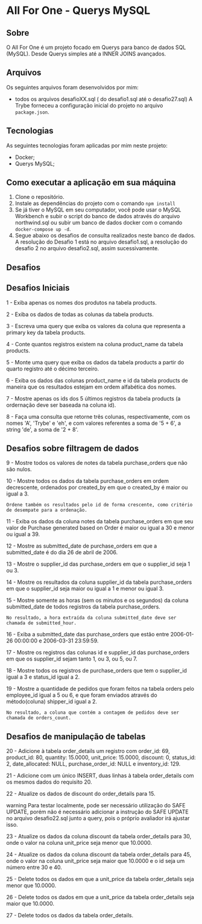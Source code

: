 

# All For One - Querys MySQL

## Sobre
 O All For One é um projeto focado em Querys para banco de dados SQL (MySQL). Desde Querys simples até a INNER JOINS avançados.

## Arquivos
Os seguintes arquivos foram desenvolvidos por mim:
- todos os arquivos desafioXX.sql ( do desafio1.sql até o desafio27.sql)
A Trybe forneceu a configuração inicial do projeto no arquivo `package.json`.

## Tecnologias
As seguintes tecnologias foram aplicadas por mim neste projeto:
- Docker;
- Querys MySQL;


## Como executar a aplicação em sua máquina

1. Clone o repositório.
2. Instale as dependências do projeto com o comando `npm install`
3. Se já tiver o MySQL em seu computador, você pode usar o MySQL Workbench e subir o script do banco de dados através do arquivo northwind.sql ou subir um banco de dados docker com o comando `docker-compose up -d`.
4. Segue abaixo os desafios de consulta realizados neste banco de dados. A resolução do Desafio 1 está no arquivo desafio1.sql, a resolução do desafio 2 no arquivo desafio2.sql, assim sucessivamente.

## Desafios
## Desafios Iniciais

1 - Exiba apenas os nomes dos produtos na tabela products.

2 - Exiba os dados de todas as colunas da tabela products.

3 - Escreva uma query que exiba os valores da coluna que representa a primary key da tabela products.

4 - Conte quantos registros existem na coluna product_name da tabela products.

5 - Monte uma query que exiba os dados da tabela products a partir do quarto registro até o décimo terceiro.

6 - Exiba os dados das colunas product_name e id da tabela products de maneira que os resultados estejam em ordem alfabética dos nomes.

7 - Mostre apenas os ids dos 5 últimos registros da tabela products (a ordernação deve ser baseada na coluna id).

8 - Faça uma consulta que retorne três colunas, respectivamente, com os nomes 'A', 'Trybe' e 'eh', e com valores referentes a soma de '5 + 6', a string 'de', a soma de '2 + 8'.

## Desafios sobre filtragem de dados

9 - Mostre todos os valores de notes da tabela purchase_orders que não são nulos.

10 - Mostre todos os dados da tabela purchase_orders em ordem decrescente, ordenados por created_by em que o created_by é maior ou igual a 3.

    Ordene também os resultados pelo id de forma crescente, como critério de desempate para a ordenação.

11 - Exiba os dados da coluna notes da tabela purchase_orders em que seu valor de Purchase generated based on Order é maior ou igual a 30 e menor ou igual a 39.


12 - Mostre as submitted_date de purchase_orders em que a submitted_date é do dia 26 de abril de 2006.

13 - Mostre o supplier_id das purchase_orders em que o supplier_id seja 1 ou 3.

14 - Mostre os resultados da coluna supplier_id da tabela purchase_orders em que o supplier_id seja maior ou igual a 1 e menor ou igual 3.

15 - Mostre somente as horas (sem os minutos e os segundos) da coluna submitted_date de todos registros da tabela purchase_orders.

    No resultado, a hora extraída da coluna submitted_date deve ser chamada de submitted_hour.

16 - Exiba a submitted_date das purchase_orders que estão entre 2006-01-26 00:00:00 e 2006-03-31 23:59:59.

17 - Mostre os registros das colunas id e supplier_id das purchase_orders em que os supplier_id sejam tanto 1, ou 3, ou 5, ou 7.

18 - Mostre todos os registros de purchase_orders que tem o supplier_id igual a 3 e status_id igual a 2.

19 - Mostre a quantidade de pedidos que foram feitos na tabela orders pelo employee_id igual a 5 ou 6, e que foram enviados através do método(coluna) shipper_id igual a 2.

    No resultado, a coluna que contém a contagem de pedidos deve ser chamada de orders_count.

## Desafios de manipulação de tabelas

20 - Adicione à tabela order_details um registro com order_id: 69, product_id: 80, quantity: 15.0000, unit_price: 15.0000, discount: 0, status_id: 2, date_allocated: NULL, purchase_order_id: NULL e inventory_id: 129.

21 - Adicione com um único INSERT, duas linhas à tabela order_details com os mesmos dados do requisito 20.

22 - Atualize os dados de discount do order_details para 15.

warning Para testar localmente, pode ser necessário utilização do SAFE UPDATE, porém não é necessário adicionar a instrução do SAFE UPDATE no arquivo desafio22.sql junto a query, pois o próprio avaliador irá ajustar isso.

23 - Atualize os dados da coluna discount da tabela order_details para 30, onde o valor na coluna unit_price seja menor que 10.0000.

24 - Atualize os dados da coluna discount da tabela order_details para 45, onde o valor na coluna unit_price seja maior que 10.0000 e o id seja um número entre 30 e 40.

25 - Delete todos os dados em que a unit_price da tabela order_details seja menor que 10.0000.

26 - Delete todos os dados em que a unit_price da tabela order_details seja maior que 10.0000.

27 - Delete todos os dados da tabela order_details.
